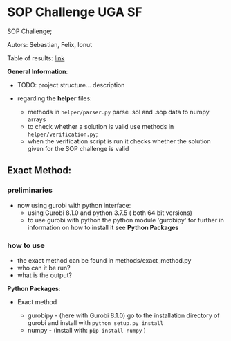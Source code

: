 # SOP Challenge UGA SF

SOP Challenge; 

Autors: Sebastian, Felix, Ionut

Table of results: [link](table_of_results.md)


**General Information**:

* TODO: project structure... description

* regarding the **helper** files:
  * methods in `helper/parser.py` parse .sol and .sop data to numpy arrays
  * to check whether a solution is valid use methods in `helper/verification.py`;
  * when the verification script is run it checks whether the solution given for the SOP challenge is valid

## Exact Method:

### preliminaries

* now using gurobi with python interface:
  * using Gurobi 8.1.0 and python 3.7.5 ( both 64 bit versions)
  * to use gurobi with python the python module 'gurobipy' for further in information on how to install it see **Python Packages**
  
### how to use

* the exact method can be found in methods/exact_method.py
* who can it be run?
* what is the output?
 
  
 

**Python Packages**:

* Exact method

  * gurobipy - (here with Gurobi 8.1.0) go to the installation directory of gurobi and install with `python setup.py install`
  * numpy - (install with: `pip install numpy` )


